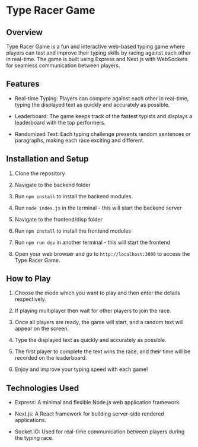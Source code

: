 # Type Racer Game

## Overview

Type Racer Game is a fun and interactive web-based typing game where players can test and improve their typing skills by racing against each other in real-time. The game is built using Express and Next.js with WebSockets for seamless communication between players.

## Features

- Real-time Typing: Players can compete against each other in real-time, typing the displayed text as quickly and accurately as possible.

- Leaderboard: The game keeps track of the fastest typists and displays a leaderboard with the top performers.

- Randomized Text: Each typing challenge presents random sentences or paragraphs, making each race exciting and different.

## Installation and Setup

1. Clone the repository

2. Navigate to the backend folder

3. Run `npm install` to install the backend modules

4. Run `node index.js` in the terminal - this will start the backend server

5. Navigate to the frontend/disp folder

6. Run `npm install` to install the frontend modules

7. Run `npm run dev` in another terminal - this will start the frontend

8. Open your web browser and go to `http://localhost:3000` to access the Type Racer Game.

## How to Play

1. Choose the mode which you want to play and then enter the details respectively.

2. If playing multiplayer then wait for other players to join the race.

3. Once all players are ready, the game will start, and a random text will appear on the screen.

4. Type the displayed text as quickly and accurately as possible.

5. The first player to complete the text wins the race, and their time will be recorded on the leaderboard.

6. Enjoy and improve your typing speed with each game!

## Technologies Used

- Express: A minimal and flexible Node.js web application framework.

- Next.js: A React framework for building server-side rendered applications.

- Socket.IO: Used for real-time communication between players during the typing race.


